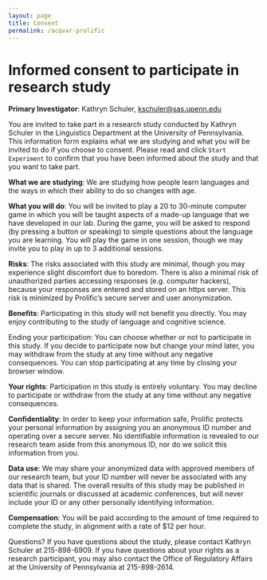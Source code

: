 ```yaml
---
layout: page
title: Consent
permalink: /acqvar-prolific
---
```


# Informed consent to participate in research study
**Primary Investigator**: Kathryn Schuler, [kschuler@sas.upenn.edu](mailto:kschuler@sas.upenn.edu)

You are invited to take part in a research study conducted by Kathryn Schuler in the Linguistics Department at the University of Pennsylvania. This information form explains what we are studying and what you will be invited to do if you choose to consent. Please read and click `Start Experiment` to confirm that you have been informed about the study and that you want to take part.

**What we are studying**: We are studying how people learn languages and the ways in which their ability to do so changes with age. 

**What you will do**: You will be invited to play a 20 to 30-minute computer game in which you will be taught aspects of a made-up language that we have developed in our lab.  During the game, you will be asked to respond (by pressing a button or speaking) to simple questions about the language you are learning. You will play the game in one session, though we may invite you to play in up to 3 additional sessions. 

**Risks**: The risks associated with this study are minimal, though you may experience slight discomfort due to boredom. There is also a minimal risk of unauthorized parties accessing responses (e.g. computer hackers), because your responses are entered and stored on an https server.  This risk is minimized by Prolific’s secure server and user anonymization.

**Benefits**: Participating in this study will not benefit you directly.  You may enjoy contributing to the study of language and cognitive science.

Ending your participation: You can choose whether or not to participate in this study. If you decide to participate now but change your mind later, you may withdraw from the study at any time without any negative consequences.  You can stop participating at any time by closing your browser window.

**Your rights**: Participation in this study is entirely voluntary. You may decline to participate or withdraw from the study at any time without any negative consequences.

**Confidentiality**: In order to keep your information safe, Prolific protects your personal information by assigning you an anonymous ID number and operating over a secure server. No identifiable information is revealed to our research team aside from this anonymous ID, nor do we solicit this information from you.

**Data use**: We may share your anonymized data with approved members of our research team, but your ID number will never be associated with any data that is shared.  The overall results of this study may be published in scientific journals or discussed at academic conferences, but will never include your ID or any other personally identifying information.

**Compensation**: You will be paid according to the amount of time required to complete the study, in alignment with a rate of $12 per hour.

Questions? If you have questions about the study, please contact Kathryn Schuler at 215-898-6909. If you have questions about your rights as a research participant, you may also contact the Office of Regulatory Affairs at the University of Pennsylvania at 215-898-2614.

